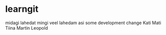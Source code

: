 # learngit

midagi lahedat
mingi veel lahedam asi
some development change
Kati
Mati
Tiina
Martin
Leopold
